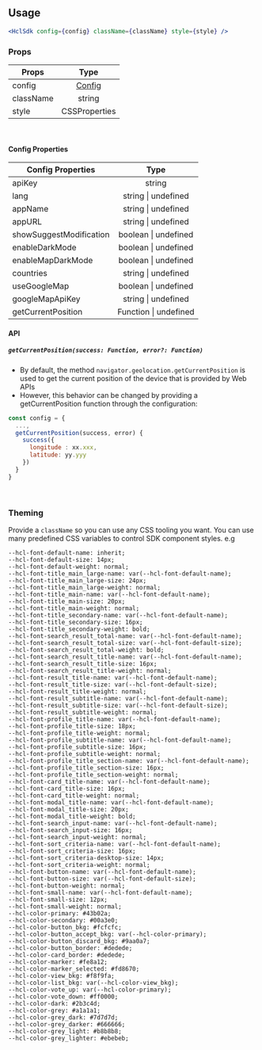## Usage

```jsx
<HclSdk config={config} className={className} style={style} />
```

### Props

| Props         | Type           |
| ------------- |:-------------:|
| config        | [Config](#config-properties) |
| className     | string |
| style         | CSSProperties |

<br />

#### Config Properties

| Config Properties         | Type           |
| ------------------------- |:-------------:|
| apiKey                    | string |
| lang                      | string \| undefined |
| appName                   | string \| undefined |
| appURL                    | string \| undefined |
| showSuggestModification   | boolean \| undefined |
| enableDarkMode   | boolean \| undefined |
| enableMapDarkMode   | boolean \| undefined |
| countries                 | string \| undefined |
| useGoogleMap              | boolean \| undefined |
| googleMapApiKey           | string \| undefined |
| getCurrentPosition |  Function \| undefined |

#### API

##### `getCurrentPosition(success: Function, error?: Function)`
- By default, the method `navigator.geolocation.getCurrentPosition` is used to get the current position of the device that is provided by Web APIs
- However, this behavior can be changed by providing a getCurrentPosition function through the configuration:
```js
const config = {
  ...,
  getCurrentPosition(success, error) { 
    success({ 
      longitude : xx.xxx, 
      latitude: yy.yyy 
    })
  } 
}
```

<br />

### Theming

Provide a `className` so you can use any CSS tooling you want. You can use many predefined CSS variables to control SDK component styles. e.g


```
--hcl-font-default-name: inherit;
--hcl-font-default-size: 14px;
--hcl-font-default-weight: normal;
--hcl-font-title_main_large-name: var(--hcl-font-default-name);
--hcl-font-title_main_large-size: 24px;
--hcl-font-title_main_large-weight: normal;
--hcl-font-title_main-name: var(--hcl-font-default-name);
--hcl-font-title_main-size: 20px;
--hcl-font-title_main-weight: normal;
--hcl-font-title_secondary-name: var(--hcl-font-default-name);
--hcl-font-title_secondary-size: 16px;
--hcl-font-title_secondary-weight: bold;
--hcl-font-search_result_total-name: var(--hcl-font-default-name);
--hcl-font-search_result_total-size: var(--hcl-font-default-size);
--hcl-font-search_result_total-weight: bold;
--hcl-font-search_result_title-name: var(--hcl-font-default-name);
--hcl-font-search_result_title-size: 16px;
--hcl-font-search_result_title-weight: normal;
--hcl-font-result_title-name: var(--hcl-font-default-name);
--hcl-font-result_title-size: var(--hcl-font-default-size);
--hcl-font-result_title-weight: normal;
--hcl-font-result_subtitle-name: var(--hcl-font-default-name);
--hcl-font-result_subtitle-size: var(--hcl-font-default-size);
--hcl-font-result_subtitle-weight: normal;
--hcl-font-profile_title-name: var(--hcl-font-default-name);
--hcl-font-profile_title-size: 18px;
--hcl-font-profile_title-weight: normal;
--hcl-font-profile_subtitle-name: var(--hcl-font-default-name);
--hcl-font-profile_subtitle-size: 16px;
--hcl-font-profile_subtitle-weight: normal;
--hcl-font-profile_title_section-name: var(--hcl-font-default-name);
--hcl-font-profile_title_section-size: 16px;
--hcl-font-profile_title_section-weight: normal;
--hcl-font-card_title-name: var(--hcl-font-default-name);
--hcl-font-card_title-size: 16px;
--hcl-font-card_title-weight: normal;
--hcl-font-modal_title-name: var(--hcl-font-default-name);
--hcl-font-modal_title-size: 20px;
--hcl-font-modal_title-weight: bold;
--hcl-font-search_input-name: var(--hcl-font-default-name);
--hcl-font-search_input-size: 16px;
--hcl-font-search_input-weight: normal;
--hcl-font-sort_criteria-name: var(--hcl-font-default-name);
--hcl-font-sort_criteria-size: 16px;
--hcl-font-sort_criteria-desktop-size: 14px;
--hcl-font-sort_criteria-weight: normal;
--hcl-font-button-name: var(--hcl-font-default-name);
--hcl-font-button-size: var(--hcl-font-default-size);
--hcl-font-button-weight: normal;
--hcl-font-small-name: var(--hcl-font-default-name);
--hcl-font-small-size: 12px;
--hcl-font-small-weight: normal;
--hcl-color-primary: #43b02a;
--hcl-color-secondary: #00a3e0;
--hcl-color-button_bkg: #fcfcfc;
--hcl-color-button_accept_bkg: var(--hcl-color-primary);
--hcl-color-button_discard_bkg: #9aa0a7;
--hcl-color-button_border: #dedede;
--hcl-color-card_border: #dedede;
--hcl-color-marker: #fe8a12;
--hcl-color-marker_selected: #fd8670;
--hcl-color-view_bkg: #f8f9fa;
--hcl-color-list_bkg: var(--hcl-color-view_bkg);
--hcl-color-vote_up: var(--hcl-color-primary);
--hcl-color-vote_down: #ff0000;
--hcl-color-dark: #2b3c4d;
--hcl-color-grey: #a1a1a1;
--hcl-color-grey_dark: #7d7d7d;
--hcl-color-grey_darker: #666666;
--hcl-color-grey_light: #b8b8b8;
--hcl-color-grey_lighter: #ebebeb;
```